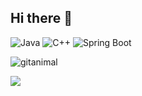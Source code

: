 ## Hi there 👋

![Java](https://img.shields.io/badge/Java-007396?style=flat&logo=java&logoColor=white)
![C++](https://img.shields.io/badge/C++-00599C?style=flat&logo=c%2B%2B&logoColor=white)
![Spring Boot](https://img.shields.io/badge/SpringBoot-6DB33F?style=flat&logo=spring-boot&logoColor=white)

![gitanimal](https://gitanimals.netlify.app/api/user/yuna569)

<a href="https://github.com/devxb/gitanimals">
  <img src="https://render.gitanimals.org/farms/{username}"/>
</a>

<!--![Yuna's GitHub stats](https://github-readme-stats.vercel.app/api?username=yuna569&show_icons=true&theme=radical)-->

<!--
**yuna569/yuna569** is a ✨ _special_ ✨ repository because its `README.md` (this file) appears on your GitHub profile.

Here are some ideas to get you started:

- 🔭 I’m currently working on ...
- 🌱 I’m currently learning ...
- 👯 I’m looking to collaborate on ...
- 🤔 I’m looking for help with ...
- 💬 Ask me about ...
- 📫 How to reach me: ...
- 😄 Pronouns: ...
- ⚡ Fun fact: ...
-->
